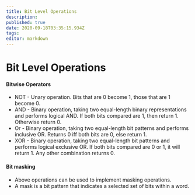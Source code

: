 ```yaml
---
title: Bit Level Operations
description: 
published: true
date: 2020-09-18T03:35:15.934Z
tags: 
editor: markdown
---
```


# Bit Level Operations


#### Bitwise Operators

* NOT - Unary operation. Bits that are 0 become 1, those that are 1 become 0.
* AND - Binary operation, taking two equal-length binary representations and performs logical AND. If both bits compared are 1, then return 1. Otherwise return 0. 
* Or - Binary operation, taking two equal-length bit patterns and performs inclusive OR. Returns 0 iff both bits are 0, else return 1.
* XOR - Binary operation, taking two equal-length bit patterns and performs logical exclusive OR. If both bits compared are 0 or 1, it will return 1. Any other combination returns 0.
#### Bit masking
* Above operations can be used to implement masking operations. 
* A mask is a bit pattern that indicates a selected set of bits within a word.

